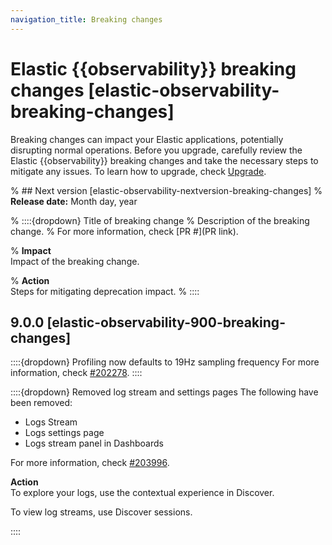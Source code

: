 ```yaml
---
navigation_title: Breaking changes
---
```


# Elastic {{observability}} breaking changes [elastic-observability-breaking-changes]
Breaking changes can impact your Elastic applications, potentially disrupting normal operations. Before you upgrade, carefully review the Elastic {{observability}} breaking changes and take the necessary steps to mitigate any issues. To learn how to upgrade, check [Upgrade](/deploy-manage/upgrade.md).

% ## Next version [elastic-observability-nextversion-breaking-changes]
% **Release date:** Month day, year

% ::::{dropdown} Title of breaking change 
% Description of the breaking change.
% For more information, check [PR #](PR link).

% **Impact**<br> Impact of the breaking change.

% **Action**<br> Steps for mitigating deprecation impact.
% ::::

## 9.0.0 [elastic-observability-900-breaking-changes]

::::{dropdown} Profiling now defaults to 19Hz sampling frequency
For more information, check [#202278]({{kib-pull}}202278).
::::

::::{dropdown} Removed log stream and settings pages
The following have been removed:
* Logs Stream
* Logs settings page
* Logs stream panel in Dashboards

For more information, check [#203996]({{kib-pull}}203996).

**Action**<br>
To explore your logs, use the contextual experience in Discover.

To view log streams, use Discover sessions.

::::

